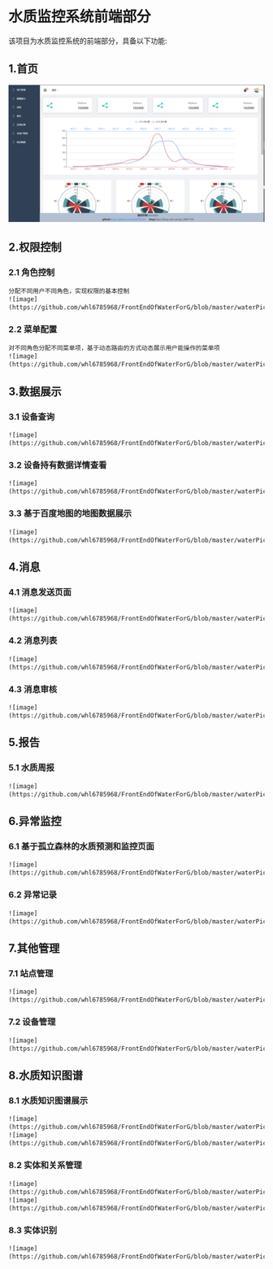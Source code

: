 # 水质监控系统前端部分
该项目为水质监控系统的前端部分，具备以下功能:
## 1.首页
![image](https://github.com/whl6785968/FrontEndOfWaterForG/blob/master/waterPic/index.png)
## 2.权限控制
### 2.1 角色控制
    分配不同用户不同角色，实现权限的基本控制
    ![image](https://github.com/whl6785968/FrontEndOfWaterForG/blob/master/waterPic/authControl.png)
### 2.2 菜单配置 
    对不同角色分配不同菜单项，基于动态路由的方式动态展示用户能操作的菜单项
    ![image](https://github.com/whl6785968/FrontEndOfWaterForG/blob/master/waterPic/menuConfig.png)
## 3.数据展示
### 3.1 设备查询
    ![image](https://github.com/whl6785968/FrontEndOfWaterForG/blob/master/waterPic/waterData0.png)
### 3.2 设备持有数据详情查看
    ![image](https://github.com/whl6785968/FrontEndOfWaterForG/blob/master/waterPic/waterData.png)
### 3.3 基于百度地图的地图数据展示
    ![image](https://github.com/whl6785968/FrontEndOfWaterForG/blob/master/waterPic/map.png)
## 4.消息
### 4.1 消息发送页面
    ![image](https://github.com/whl6785968/FrontEndOfWaterForG/blob/master/waterPic/sendMsg.png)
### 4.2 消息列表
    ![image](https://github.com/whl6785968/FrontEndOfWaterForG/blob/master/waterPic/msgList.png)
### 4.3 消息审核
    ![image](https://github.com/whl6785968/FrontEndOfWaterForG/blob/master/waterPic/msgReview.png)
## 5.报告
### 5.1 水质周报
    ![image](https://github.com/whl6785968/FrontEndOfWaterForG/blob/master/waterPic/waterReport.png)
## 6.异常监控
### 6.1 基于孤立森林的水质预测和监控页面
    ![image](https://github.com/whl6785968/FrontEndOfWaterForG/blob/master/waterPic/isoForest.png)
### 6.2 异常记录
    ![image](https://github.com/whl6785968/FrontEndOfWaterForG/blob/master/waterPic/errRecord.png)
## 7.其他管理
### 7.1 站点管理
    ![image](https://github.com/whl6785968/FrontEndOfWaterForG/blob/master/waterPic/stationMa.png)
### 7.2 设备管理
    ![image](https://github.com/whl6785968/FrontEndOfWaterForG/blob/master/waterPic/equipMa.png)
## 8.水质知识图谱
### 8.1 水质知识图谱展示
    ![image](https://github.com/whl6785968/FrontEndOfWaterForG/blob/master/waterPic/kg1.png)
    ![image](https://github.com/whl6785968/FrontEndOfWaterForG/blob/master/waterPic/kg2.png)
### 8.2 实体和关系管理
    ![image](https://github.com/whl6785968/FrontEndOfWaterForG/blob/master/waterPic/klm.png)
    ![image](https://github.com/whl6785968/FrontEndOfWaterForG/blob/master/waterPic/klm2.png)
### 8.3 实体识别
    ![image](https://github.com/whl6785968/FrontEndOfWaterForG/blob/master/waterPic/ner.png)

